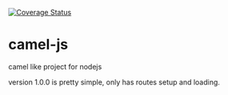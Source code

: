 [![Coverage Status](https://coveralls.io/repos/marcelocure/camel-js/badge.svg?branch=develop)](https://coveralls.io/r/marcelocure/camel-js?branch=develop)

# camel-js
camel like project for nodejs

version 1.0.0 is pretty simple, only has routes setup and loading.
